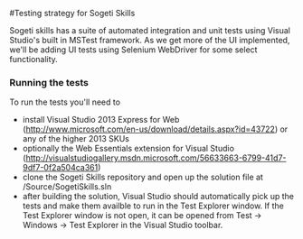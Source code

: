 #Testing strategy for Sogeti Skills

Sogeti skills has a suite of automated integration and unit tests using Visual Studio's built in MSTest framework.  As we get more of the UI implemented, we'll be adding UI tests using Selenium WebDriver for some select functionality.

### Running the tests
To run the tests you'll need to 
 - install Visual Studio 2013 Express for Web (http://www.microsoft.com/en-us/download/details.aspx?id=43722) or any of the higher 2013 SKUs
 - optionally the Web Essentials extension for Visual Studio (http://visualstudiogallery.msdn.microsoft.com/56633663-6799-41d7-9df7-0f2a504ca361)
 - clone the Sogeti Skills repository and open up the solution file at /Source/SogetiSkills.sln
 - after building the solution, Visual Studio should automatically pick up the tests and make them availble to run in the Test Explorer window.  If the Test Explorer window is not open, it can be opened from Test -> Windows -> Test Explorer in the Visual Studio toolbar.